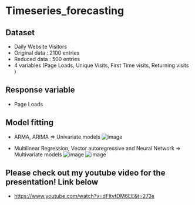 # Timeseries_forecasting

## Dataset
- Daily Website Visitors
- Original data : 2100 entries
- Reduced data : 500 entries
- 4 variables (Page Loads, Unique Visits, First Time visits, Returning visits ) 

## Response variable 
- Page Loads

## Model fitting
- ARMA, ARIMA => Univariate models
![image](https://user-images.githubusercontent.com/52574322/116802622-cbdfd080-aad9-11eb-8872-4f314278390d.png)

- Multilinear Regression, Vector autoregressive and Neural Network => Multivariate models
![image](https://user-images.githubusercontent.com/52574322/116802626-d5693880-aad9-11eb-967d-932fbfdcd0db.png)
![image](https://user-images.githubusercontent.com/52574322/116802629-da2dec80-aad9-11eb-848e-475d6442959e.png)

## Please check out my youtube video for the presentation! Link below
- https://www.youtube.com/watch?v=dFltytDM6EE&t=273s
